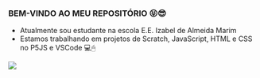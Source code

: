 ### BEM-VINDO AO MEU REPOSITÓRIO 😝😎

- Atualmente sou estudante na escola E.E. Izabel de Almeida Marim 
- Estamos trabalhando em projetos de Scratch, JavaScript, HTML e CSS no P5JS e VSCode 💻🖱

![](https://media.giphy.com/media/5qcnRWFWfZyXC/giphy.gif?cid=ecf05e4755kfgld1dtulb11kjltikcjstli9a71phjkd5lii&ep=v1_gifs_related&rid=giphy.gif&ct=g)
 

